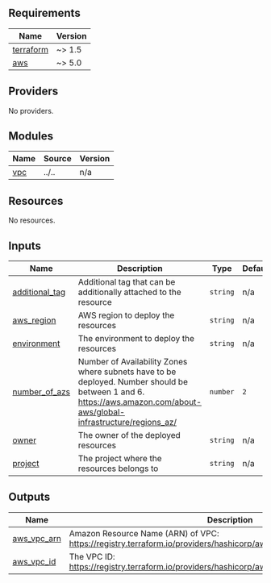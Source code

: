 <!-- BEGIN_TF_DOCS -->
## Requirements

| Name | Version |
|------|---------|
| <a name="requirement_terraform"></a> [terraform](#requirement\_terraform) | ~> 1.5 |
| <a name="requirement_aws"></a> [aws](#requirement\_aws) | ~> 5.0 |

## Providers

No providers.

## Modules

| Name | Source | Version |
|------|--------|---------|
| <a name="module_vpc"></a> [vpc](#module\_vpc) | ../.. | n/a |

## Resources

No resources.

## Inputs

| Name | Description | Type | Default | Required |
|------|-------------|------|---------|:--------:|
| <a name="input_additional_tag"></a> [additional\_tag](#input\_additional\_tag) | Additional tag that can be additionally attached to the resource | `string` | n/a | yes |
| <a name="input_aws_region"></a> [aws\_region](#input\_aws\_region) | AWS region to deploy the resources | `string` | n/a | yes |
| <a name="input_environment"></a> [environment](#input\_environment) | The environment to deploy the resources | `string` | n/a | yes |
| <a name="input_number_of_azs"></a> [number\_of\_azs](#input\_number\_of\_azs) | Number of Availability Zones where subnets have to be deployed. Number should be between 1 and 6.<br>    https://aws.amazon.com/about-aws/global-infrastructure/regions_az/ | `number` | `2` | no |
| <a name="input_owner"></a> [owner](#input\_owner) | The owner of the deployed resources | `string` | n/a | yes |
| <a name="input_project"></a> [project](#input\_project) | The project where the resources belongs to | `string` | n/a | yes |

## Outputs

| Name | Description |
|------|-------------|
| <a name="output_aws_vpc_arn"></a> [aws\_vpc\_arn](#output\_aws\_vpc\_arn) | Amazon Resource Name (ARN) of VPC: https://registry.terraform.io/providers/hashicorp/aws/latest/docs/resources/vpc#arn |
| <a name="output_aws_vpc_id"></a> [aws\_vpc\_id](#output\_aws\_vpc\_id) | The VPC ID: https://registry.terraform.io/providers/hashicorp/aws/latest/docs/resources/vpc#id |
<!-- END_TF_DOCS -->